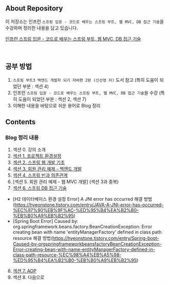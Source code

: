 ## About Repository

이 저장소는 인프런 `스프링 입문 - 코드로 배우는 스프링 부트, 웹 MVC, DB 접근 기술`을 수강하며 정리한 내용을 담고 있습니다.

[인프런 스프링 입문 - 코드로 배우는 스프링 부트, 웹 MVC, DB 접근 기술](https://inf.run/DyXZ)

<br />

## 공부 방법
1. `스프링 부트3 백엔드 개발자 되기 자바편 2판 (신선영 저)` 도서 참고 (특히 도움이 되었던 부분 : 섹션 4)
2. 인프런 `스프링 입문 - 코드로 배우는 스프링 부트, 웹 MVC, DB 접근 기술`을 수강 (특히 도움이 되었던 부분 : 섹션 2, 섹션 7)
3. 이해한 내용을 바탕으로 쉬운 용어로 Blog 정리


## Contents
### Blog 정리 내용
1. 섹션 0. 강의 소개
2. [섹션 1. 프로젝트 환경설정](https://hyeonstone.tistory.com/entry/1Spring-Boot-%ED%94%84%EB%A1%9C%EC%A0%9D%ED%8A%B8-%ED%99%98%EA%B2%BD-%EC%84%A4%EC%A0%95)
3. [섹션 2. 스프링 웹 개발 기초](https://hyeonstone.tistory.com/entry/2Spring-Boot-%EC%A0%95%EC%A0%81-%EC%BB%A8%ED%85%90%EC%B8%A0-MVC-API)
4. [섹션 3. 회원 관리 예제 - 백엔드 개발](https://hyeonstone.tistory.com/entry/3%ED%9A%8C%EC%9B%90-%EA%B0%80%EC%9E%85-%EC%98%88%EC%A0%9C%EB%A5%BC-%ED%86%B5%ED%95%B4-%EB%8D%B0%EC%9D%B4%ED%84%B0-%EC%B2%98%EB%A6%AC-%EA%B5%AC%ED%98%84-%EC%97%B0%EC%8A%B5)
5. [섹션 4. 스프링 빈과 의존관계](https://hyeonstone.tistory.com/entry/4IoC-%EC%8A%A4%ED%94%84%EB%A7%81-%EC%BB%A8%ED%85%8C%EC%9D%B4%EB%84%88-DI-%EC%8A%A4%ED%94%84%EB%A7%81-%EB%B9%88)
6. [섹션 5. 회원 관리 예제 - 웹 MVC 개발] (섹션 3과 중복)
7. [섹션 6. 스프링 DB 접근 기술](https://hyeonstone.tistory.com/entry/5Spring-%EB%8D%B0%EC%9D%B4%ED%84%B0%EB%B2%A0%EC%9D%B4%EC%8A%A4-%EC%A0%91%EA%B7%BC-%EA%B8%B0%EC%88%A0-%EC%88%9C%EC%88%98-JDBC-%EC%8A%A4%ED%94%84%EB%A7%81-%ED%86%B5%ED%95%A9-%ED%85%8C%EC%8A%A4%ED%8A%B8-%EC%8A%A4%ED%94%84%EB%A7%81-JdbcTemplate-JPA-%EC%8A%A4%ED%94%84%EB%A7%81-%EB%8D%B0%EC%9D%B4%ED%84%B0-JPA)
- [H2 데이터베이스 환경 설정 Error] A JNI error has occurred 해결 방법(https://hyeonstone.tistory.com/entry/JAVA-A-JNI-error-has-occurred-%EC%97%90%EB%9F%AC-%ED%95%B4%EA%B2%B0-%EB%B0%A9%EB%B2%95)
- [Spring Boot Error] Caused by: org.springframework.beans.factory.BeanCreationException: Error creating bean with name 'entityManagerFactory' defined in class path resource 해결 방법(https://hyeonstone.tistory.com/entry/Spring-boot-Caused-by-orgspringframeworkbeansfactoryBeanCreationException-Error-creating-bean-with-name-entityManagerFactory-defined-in-class-path-resource-%EC%98%A4%EB%A5%98-%ED%95%B4%EA%B2%B0-%EB%B0%A9%EB%B2%95)
8. [섹션 7. AOP](https://hyeonstone.tistory.com/entry/6AOP-%ED%94%84%EB%A1%9D%EC%8B%9C-%EA%B8%B0%EC%B4%88-%EA%B0%9C%EB%85%90)
9. 섹션 8. 다음으로
